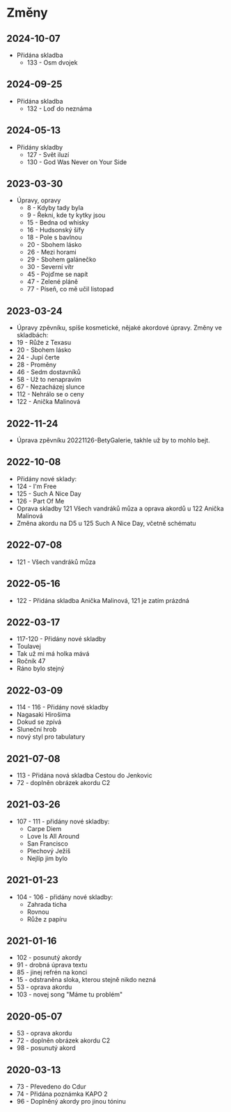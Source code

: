 # Změny
## 2024-10-07
- Přidána skladba
  - 133 - Osm dvojek
## 2024-09-25
- Přidána skladba
  - 132 - Loď do neznáma
## 2024-05-13
- Přidány skladby
  - 127 - Svět iluzí
  - 130 - God Was Never on Your Side

## 2023-03-30
- Úpravy, opravy
  - 8 - Kdyby tady byla
  - 9 - Řekni, kde ty kytky jsou
  - 15 - Bedna od whisky
  - 16 - Hudsonský šífy
  - 18 - Pole s bavlnou
  - 20 - Sbohem lásko
  - 26 - Mezi horami
  - 29 - Sbohem galánečko
  - 30 - Severní vítr
  - 45 - Pojďme se napít
  - 47 - Zelené pláně
  - 77 - Píseň, co mě učil listopad

## 2023-03-24
- Úpravy zpěvníku, spíše kosmetické, nějaké akordové úpravy. Změny ve skladbách:
 - 19 - Růže z Texasu
 - 20 - Sbohem lásko
 - 24 - Jupí čerte
 - 28 - Proměny
 - 46 - Sedm dostavníků
 - 58 - Už to nenapravím
 - 67 - Nezacházej slunce
 - 112 - Nehrálo se o ceny
 - 122 - Anička Malinová

## 2022-11-24
- Úprava zpěvníku 20221126-BetyGalerie, takhle už by to mohlo bejt.

## 2022-10-08
- Přidány nové sklady:
 - 124 - I'm Free
 - 125 - Such A Nice Day
 - 126 - Part Of Me
- Oprava skladby 121 Všech vandráků můza a oprava akordů u 122 Anička Malinová
- Změna akordu na D5 u 125 Such A Nice Day, včetně schématu

## 2022-07-08
- 121 - Všech vandráků můza

## 2022-05-16
- 122 - Přidána skladba Anička Malinová, 121 je zatím prázdná

## 2022-03-17
- 117-120 - Přidány nové skladby
 - Toulavej
 - Tak už mi má holka mává
 - Ročník 47
 - Ráno bylo stejný

## 2022-03-09
- 114 - 116 - Přidány nové skladby
 - Nagasaki Hirošima
 - Dokud se zpívá
 - Sluneční hrob
- nový styl pro tabulatury

## 2021-07-08
- 113 - Přidána nová skladba Cestou do Jenkovic
- 72  - doplněn obrázek akordu C2

## 2021-03-26
- 107 - 111 - přidány nové skladby:
  - Carpe Diem
  - Love Is All Around
  - San Francisco
  - Plechový Ježíš
  - Nejlíp jim bylo
## 2021-01-23
- 104 - 106 - přidány nové skladby:
  - Zahrada ticha
  - Rovnou
  - Růže z papíru

## 2021-01-16
- 102 - posunutý akordy
- 91  - drobná úprava textu
- 85  - jinej refrén na konci
- 15  - odstraněna sloka, kterou stejně nikdo nezná
- 53  - oprava akordu
- 103 - novej song "Máme tu problém"

## 2020-05-07
- 53  - oprava akordu
- 72  - doplněn obrázek akordu C2
- 98  - posunutý akord

## 2020-03-13
- 73  - Převedeno do Cdur
- 74  - Přidána poznámka KAPO 2
- 96  - Doplněný akordy pro jinou tóninu
